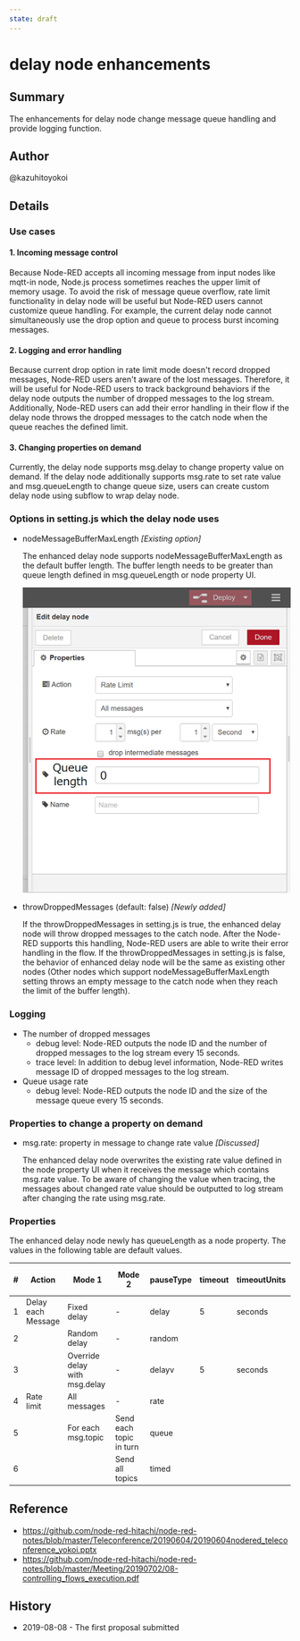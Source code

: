 ```yaml
---
state: draft
---
```


# delay node enhancements
## Summary
 The enhancements for delay node change message queue handling and provide logging function.

## Author
 @kazuhitoyokoi

## Details
### Use cases
#### 1. Incoming message control
 Because Node-RED accepts all incoming message from input nodes like mqtt-in node, Node.js process sometimes reaches the upper limit of memory usage.
To avoid the risk of message queue overflow, rate limit functionality in delay node will be useful but Node-RED users cannot customize queue handling.
For example, the current delay node cannot simultaneously use the drop option and queue to process burst incoming messages.

#### 2. Logging and error handling
 Because current drop option in rate limit mode doesn't record dropped messages, Node-RED users aren't aware of the lost messages.
Therefore, it will be useful for Node-RED users to track background behaviors if the delay node outputs the number of dropped messages to the log stream.
Additionally, Node-RED users can add their error handling in their flow if the delay node throws the dropped messages to the catch node when the queue reaches the defined limit.

#### 3. Changing properties on demand
 Currently, the delay node supports msg.delay to change property value on demand.
If the delay node additionally supports msg.rate to set rate value and msg.queueLength to change queue size, users can create custom delay node using subflow to wrap delay node.

### Options in setting.js which the delay node uses
- nodeMessageBufferMaxLength *[Existing option]*

  The enhanced delay node supports nodeMessageBufferMaxLength as the default buffer length.
  The buffer length needs to be greater than queue length defined in msg.queueLength or node property UI.
 
  ![nodepropertyui.png](nodepropertyui.png)

- throwDroppedMessages (default: false) *[Newly added]*

  If the throwDroppedMessages in setting.js is true, the enhanced delay node will throw dropped messages to the catch node.
  After the Node-RED supports this handling, Node-RED users are able to write their error handling in the flow.
  If the throwDroppedMessages in setting.js is false, the behavior of enhanced delay node will be the same as existing other nodes (Other nodes which support nodeMessageBufferMaxLength setting throws an empty message to the catch node when they reach the limit of the buffer length).

### Logging
- The number of dropped messages
  - debug level: Node-RED outputs the node ID and the number of dropped messages to the log stream every 15 seconds.
  - trace level: In addition to debug level information, Node-RED writes message ID of dropped messages to the log stream.
- Queue usage rate
  - debug level: Node-RED outputs the node ID and the size of the message queue every 15 seconds.

### Properties to change a property on demand
- msg.rate: property in message to change rate value *[Discussed]*

  The enhanced delay node overwrites the existing rate value defined in the node property UI when it receives the message which contains msg.rate value.
  To be aware of changing the value when tracing, the messages about changed rate value should be outputted to log stream after changing the rate using msg.rate.

### Properties
 The enhanced delay node newly has queueLength as a node property.
The values in the following table are default values.

| # | Action               | Mode 1                           | Mode 2                     | pauseType | timeout | timeoutUnits | rate | nbRateUnits | rateUnits | randomFirst | randomLast | randomUnits | drop  | queueLength (newly added) |
|---|----------------------|----------------------------------|----------------------------|-----------|---------|--------------|------|-------------|-----------|-------------|------------|-------------|-------|--------------------------|
| 1 | Delay　each　Message | Fixed　delay                     | -                          | delay     | 5       | seconds      |      |             |           |             |            |             |       |                          |
| 2 |                      | Random　delay                    | -                          | random    |         |              |      |             |           | 1           | 5          | seconds     |       |                          |
| 3 |                      | Override　delay　with　msg.delay | -                          | delayv    | 5       | seconds      |      |             |           |             |            |             |       |                          |
| 4 | Rate　limit          | All　messages                    | -                          | rate      |         |              | 1    | 1           | second    |             |            |             | false | 0                        |
| 5 |                      | For each　msg.topic              | Send　each　topic　in turn | queue     |         |              | 1    | 1           | second    |             |            |             |       |                          |
| 6 |                      |                                  | Send　all topics           | timed     |         |              | 1    | 1           | second    |             |            |             |       |                          |

## Reference
- https://github.com/node-red-hitachi/node-red-notes/blob/master/Teleconference/20190604/20190604nodered_teleconference_yokoi.pptx
- https://github.com/node-red-hitachi/node-red-notes/blob/master/Meeting/20190702/08-controlling_flows_execution.pdf

## History
- 2019-08-08 - The first proposal submitted

